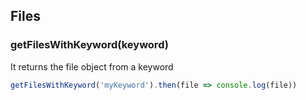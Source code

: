## Files

### getFilesWithKeyword(keyword)

It returns the file object from a keyword

```javascript
getFilesWithKeyword('myKeyword').then(file => console.log(file))
```
